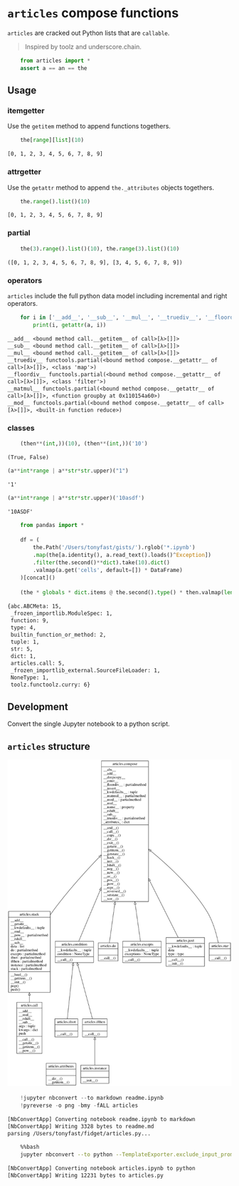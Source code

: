 
# `articles` compose functions

`articles` are cracked out Python lists that are `callable`. 

> Inspired by toolz and underscore.chain.


```python
    from articles import *    
    assert a == an == the
```

## Usage

### itemgetter

Use the `getitem` method to append functions togethers.


```python
    the[range][list](10)
```




    [0, 1, 2, 3, 4, 5, 6, 7, 8, 9]



### attrgetter

Use the `getattr` method to append `the._attributes` objects togethers.


```python
    the.range().list()(10)
```




    [0, 1, 2, 3, 4, 5, 6, 7, 8, 9]



### partial


```python
    the(3).range().list()(10), the.range(3).list()(10)
```




    ([0, 1, 2, 3, 4, 5, 6, 7, 8, 9], [3, 4, 5, 6, 7, 8, 9])



### operators

`articles` include the full python data model including incremental and right operators.


```python
    for i in ['__add__', '__sub__', '__mul__', '__truediv__', '__floordiv__', '__matmul__', '__mod__']:
        print(i, getattr(a, i))
```

    __add__ <bound method call.__getitem__ of call>[λ>[]]>
    __sub__ <bound method call.__getitem__ of call>[λ>[]]>
    __mul__ <bound method call.__getitem__ of call>[λ>[]]>
    __truediv__ functools.partial(<bound method compose.__getattr__ of call>[λ>[]]>, <class 'map'>)
    __floordiv__ functools.partial(<bound method compose.__getattr__ of call>[λ>[]]>, <class 'filter'>)
    __matmul__ functools.partial(<bound method compose.__getattr__ of call>[λ>[]]>, <function groupby at 0x110154a60>)
    __mod__ functools.partial(<bound method compose.__getattr__ of call>[λ>[]]>, <built-in function reduce>)


### classes


```python
    (then**(int,))(10), (then**(int,))('10')
```




    (True, False)




```python
(a**int*range | a**str*str.upper)("1")
```




    '1'




```python
(a**int*range | a**str*str.upper)('10asdf')
```




    '10ASDF'




```python
    from pandas import *

    df = (
        the.Path('/Users/tonyfast/gists/').rglob('*.ipynb')
        .map(the[a.identity(), a.read_text().loads()^Exception])
        .filter(the.second()**dict).take(10).dict()
        .valmap(a.get('cells', default=[]) * DataFrame)
    )[concat]()

    (the * globals * dict.items @ the.second().type() * then.valmap(len))()
```




    {abc.ABCMeta: 15,
     _frozen_importlib.ModuleSpec: 1,
     function: 9,
     type: 4,
     builtin_function_or_method: 2,
     tuple: 1,
     str: 5,
     dict: 1,
     articles.call: 5,
     _frozen_importlib_external.SourceFileLoader: 1,
     NoneType: 1,
     toolz.functoolz.curry: 6}



## Development

Convert the single Jupyter notebook to a python script.

## `articles` structure

![](classes_No_Name.png)


```python
    !jupyter nbconvert --to markdown readme.ipynb
    !pyreverse -o png -bmy -fALL articles
```

    [NbConvertApp] Converting notebook readme.ipynb to markdown
    [NbConvertApp] Writing 3328 bytes to readme.md
    parsing /Users/tonyfast/fidget/articles.py...



```bash
    %%bash 
    jupyter nbconvert --to python --TemplateExporter.exclude_input_prompt=True articles.ipynb
```

    [NbConvertApp] Converting notebook articles.ipynb to python
    [NbConvertApp] Writing 12231 bytes to articles.py



```python

```
